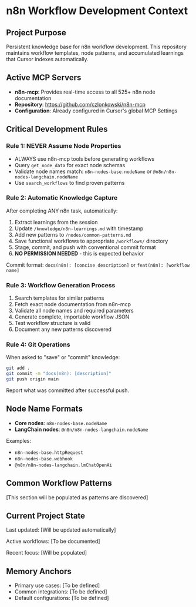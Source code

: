 # n8n Workflow Development Context

## Project Purpose
Persistent knowledge base for n8n workflow development. This repository maintains workflow templates, node patterns, and accumulated learnings that Cursor indexes automatically.

## Active MCP Servers
- **n8n-mcp**: Provides real-time access to all 525+ n8n node documentation
- **Repository**: https://github.com/czlonkowski/n8n-mcp
- **Configuration**: Already configured in Cursor's global MCP Settings

## Critical Development Rules

### Rule 1: NEVER Assume Node Properties
- ALWAYS use n8n-mcp tools before generating workflows
- Query `get_node_data` for exact node schemas
- Validate node names match: `n8n-nodes-base.nodeName` or `@n8n/n8n-nodes-langchain.nodeName`
- Use `search_workflows` to find proven patterns

### Rule 2: Automatic Knowledge Capture
After completing ANY n8n task, automatically:

1. Extract learnings from the session
2. Update `/knowledge/n8n-learnings.md` with timestamp
3. Add new patterns to `/nodes/common-patterns.md`
4. Save functional workflows to appropriate `/workflows/` directory
5. Stage, commit, and push with conventional commit format
6. **NO PERMISSION NEEDED** - this is expected behavior

Commit format: `docs(n8n): [concise description]` or `feat(n8n): [workflow name]`

### Rule 3: Workflow Generation Process
1. Search templates for similar patterns
2. Fetch exact node documentation from n8n-mcp
3. Validate all node names and required parameters
4. Generate complete, importable workflow JSON
5. Test workflow structure is valid
6. Document any new patterns discovered

### Rule 4: Git Operations
When asked to "save" or "commit" knowledge:
```bash
git add .
git commit -m "docs(n8n): [description]"
git push origin main
```

Report what was committed after successful push.

## Node Name Formats
- **Core nodes**: `n8n-nodes-base.nodeName`
- **LangChain nodes**: `@n8n/n8n-nodes-langchain.nodeName`

Examples:
- `n8n-nodes-base.httpRequest`
- `n8n-nodes-base.webhook`
- `@n8n/n8n-nodes-langchain.lmChatOpenAi`

## Common Workflow Patterns
[This section will be populated as patterns are discovered]

## Current Project State
Last updated: [Will be updated automatically]

Active workflows: [To be documented]

Recent focus: [Will be populated]

## Memory Anchors
<!-- Quick reference for common values - update as needed -->
- Primary use cases: [To be defined]
- Common integrations: [To be defined]
- Default configurations: [To be defined]